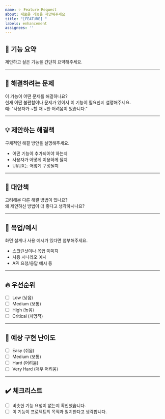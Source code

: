 ```yaml
---
name: ✨ Feature Request
about: 새로운 기능을 제안해주세요
title: "[FEATURE] "
labels: enhancement
assignees: ''
---
```


## 📝 기능 요약
제안하고 싶은 기능을 간단히 요약해주세요.

---

## 🤔 해결하려는 문제
이 기능이 어떤 문제를 해결하나요?  
현재 어떤 불편함이나 문제가 있어서 이 기능이 필요한지 설명해주세요.  
예: "사용자가 ~할 때 ~한 어려움이 있습니다."

---

## 💡 제안하는 해결책
구체적인 해결 방안을 설명해주세요.  
- 어떤 기능이 추가되어야 하는지  
- 사용자가 어떻게 이용하게 될지  
- UI/UX는 어떻게 구성될지  

---

## 🔄 대안책
고려해본 다른 해결 방법이 있나요?  
왜 제안하신 방법이 더 좋다고 생각하시나요?

---

## 🎨 목업/예시
화면 설계나 사용 예시가 있다면 첨부해주세요.  
- 스크린샷이나 목업 이미지  
- 사용 시나리오 예시  
- API 요청/응답 예시 등  

---

## 🔥 우선순위
- [ ] Low (낮음)  
- [ ] Medium (보통)  
- [ ] High (높음)  
- [ ] Critical (치명적)  

---

## 🎯 예상 구현 난이도
- [ ] Easy (쉬움)  
- [ ] Medium (보통)  
- [ ] Hard (어려움)  
- [ ] Very Hard (매우 어려움)  

---

## ✔️ 체크리스트
- [ ] 비슷한 기능 요청이 없는지 확인했습니다.  
- [ ] 이 기능이 프로젝트의 목적과 일치한다고 생각합니다.  

